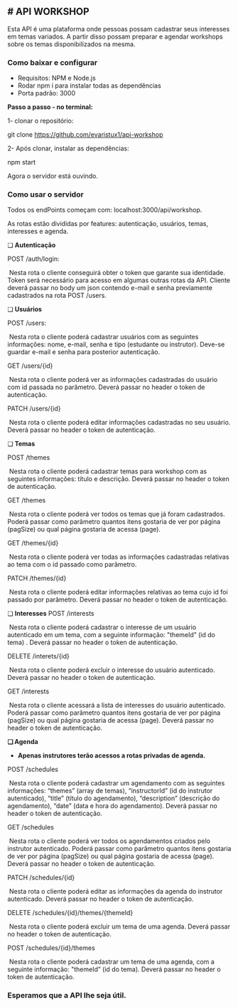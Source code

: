 ## **# API WORKSHOP**

Esta API é uma plataforma onde pessoas possam cadastrar seus interesses em temas variados. A partir disso possam preparar e agendar workshops sobre os temas disponibilizados na mesma.



### Como baixar e configurar

- Requisitos: NPM e Node.js
- Rodar npm i para instalar todas as dependências
- Porta padrão: 3000

**Passo a passo - no terminal:**

1- clonar o repositório:

git clone https://github.com/evaristux1/api-workshop

2- Após clonar, instalar as dependências:

npm start

Agora o servidor está ouvindo.



### Como usar o servidor

Todos os endPoints começam com: localhost:3000/api/workshop.

As rotas estão divididas por features: autenticação, usuários,  temas, interesses e agenda.



❑ **Autenticação**

POST /auth/login:

​	Nesta rota o cliente conseguirá obter o token que garante sua identidade. Token será necessário para 	acesso em algumas outras rotas da API. Cliente deverá passar no body um json contendo e-mail e senha previamente cadastrados na rota POST /users.



❑ **Usuários**

POST /users:

​	Nesta rota o cliente poderá cadastrar usuários com as seguintes informações: nome, e-mail, senha e tipo (estudante ou instrutor). Deve-se guardar e-mail e senha para posterior autenticação.

GET /users/{id}

​	Nesta rota o cliente poderá ver as informações cadastradas do usuário com id passada no parâmetro. Deverá passar no header o token de autenticação.

PATCH /users/{id}

​	Nesta rota o cliente poderá editar informações cadastradas no seu usuário. Deverá passar no header o token de autenticação.



❑ **Temas**

POST /themes

​	Nesta rota o cliente poderá cadastrar temas para workshop com as seguintes informações: título e descrição. Deverá passar no header o token de autenticação.

GET /themes

​	Nesta rota o cliente poderá ver todos os temas que já foram cadastrados. Poderá passar como parâmetro quantos itens gostaria de ver por página (pagSize) ou qual página gostaria de acessa (page).

GET /themes/{id}

​	Nesta rota o cliente poderá ver todas as informações cadastradas relativas ao tema com o id passado como parâmetro.

PATCH /themes/{id}

​	Nesta rota o cliente poderá editar informações relativas ao tema cujo id foi passado por parâmetro. Deverá passar no header o token de autenticação.



❑ **Interesses** POST /interests

​	Nesta rota o cliente poderá cadastrar o interesse de um usuário autenticado em um tema, com a seguinte informação: "themeId” (id do tema) . Deverá passar no header o token de autenticação.

DELETE /interets/{id}

​	Nesta rota o cliente poderá excluir o interesse do usuário autenticado. Deverá passar no header o token de autenticação.

GET /interests

​	Nesta rota o cliente acessará a lista de interesses do usuário autenticado. Poderá passar como parâmetro quantos itens gostaria de ver por página (pagSize) ou qual página gostaria de acessa (page). Deverá passar no header o token de autenticação.



**❑ Agenda**

- **Apenas instrutores terão acessos a rotas privadas de agenda.**

POST /schedules

​	Nesta rota o cliente poderá cadastrar um agendamento com as seguintes informações: “themes” (array de temas), “instructorId” (id do instrutor autenticado), “title” (título do agendamento), “description” (descrição do agendamento),  “date” (data e hora do agendamento). Deverá passar no header o token de autenticação.

GET /schedules

​	Nesta rota o cliente poderá ver todos os agendamentos criados pelo instrutor autenticado. Poderá passar como parâmetro quantos itens gostaria de ver por página (pagSize) ou qual página gostaria de acessa (page). Deverá passar no header o token de autenticação.

PATCH /schedules/{id}

​	Nesta rota o cliente poderá editar as informações da agenda do instrutor autenticado. Deverá passar no header o token de autenticação.

DELETE /schedules/{id}/themes/{themeId}

​	Nesta rota o cliente poderá excluir um tema de uma agenda. Deverá passar no header o token de autenticação.

POST /schedules/{id}/themes

​	Nesta rota o cliente poderá cadastrar um tema de uma agenda, com a seguinte informação: "themeId” (id do tema). Deverá passar no header o token de autenticação.



### Esperamos que a API lhe seja útil.

